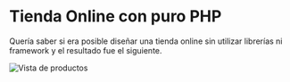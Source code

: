 # Tienda Online con puro PHP
Quería saber si era posible diseñar una tienda online sin utilizar librerías ni framework y el resultado fue el siguiente.

![Vista de productos](Imagenes/logo.png)
